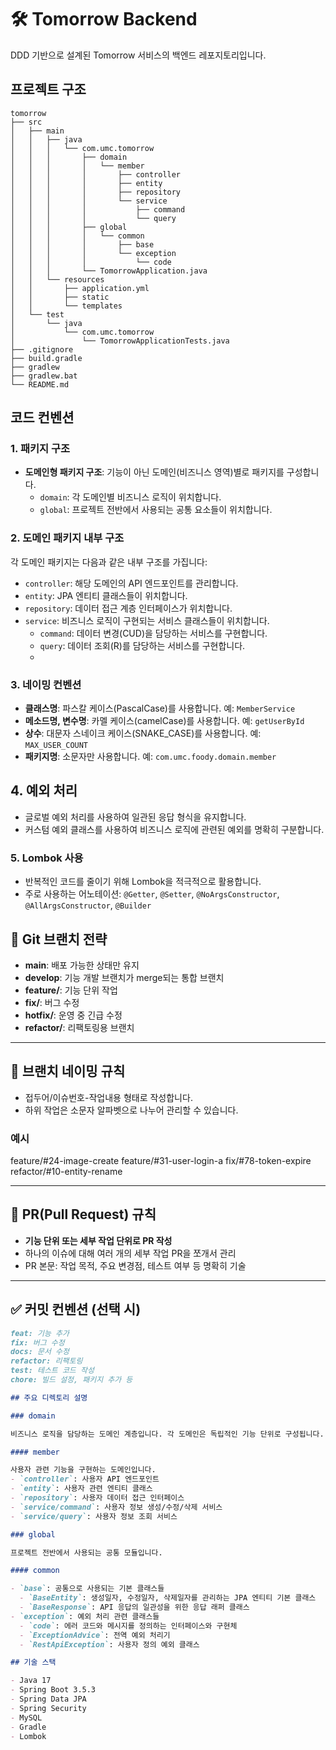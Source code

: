 # 🛠️ Tomorrow Backend

DDD 기반으로 설계된 Tomorrow 서비스의 백엔드 레포지토리입니다.

## 프로젝트 구조
```
tomorrow
├── src
│   ├── main
│   │   ├── java
│   │   │   └── com.umc.tomorrow
│   │   │       ├── domain
│   │   │       │   └── member
│   │   │       │       ├── controller
│   │   │       │       ├── entity
│   │   │       │       ├── repository
│   │   │       │       └── service
│   │   │       │           ├── command
│   │   │       │           └── query
│   │   │       ├── global
│   │   │       │   └── common
│   │   │       │       ├── base
│   │   │       │       └── exception
│   │   │       │           └── code
│   │   │       └── TomorrowApplication.java
│   │   └── resources
│   │       ├── application.yml
│   │       ├── static
│   │       └── templates
│   └── test
│       └── java
│           └── com.umc.tomorrow
│               └── TomorrowApplicationTests.java
├── .gitignore
├── build.gradle
├── gradlew
├── gradlew.bat
└── README.md
```

## 코드 컨벤션

### 1. 패키지 구조

- **도메인형 패키지 구조**: 기능이 아닌 도메인(비즈니스 영역)별로 패키지를 구성합니다.
  - `domain`: 각 도메인별 비즈니스 로직이 위치합니다.
  - `global`: 프로젝트 전반에서 사용되는 공통 요소들이 위치합니다.

### 2. 도메인 패키지 내부 구조

각 도메인 패키지는 다음과 같은 내부 구조를 가집니다:
- `controller`: 해당 도메인의 API 엔드포인트를 관리합니다.
- `entity`: JPA 엔티티 클래스들이 위치합니다.
- `repository`: 데이터 접근 계층 인터페이스가 위치합니다.
- `service`: 비즈니스 로직이 구현되는 서비스 클래스들이 위치합니다.
  - `command`: 데이터 변경(CUD)을 담당하는 서비스를 구현합니다.
  - `query`: 데이터 조회(R)를 담당하는 서비스를 구현합니다.
  - 
### 3. 네이밍 컨벤션

- **클래스명**: 파스칼 케이스(PascalCase)를 사용합니다. 예: `MemberService`
- **메소드명, 변수명**: 카멜 케이스(camelCase)를 사용합니다. 예: `getUserById`
- **상수**: 대문자 스네이크 케이스(SNAKE_CASE)를 사용합니다. 예: `MAX_USER_COUNT`
- **패키지명**: 소문자만 사용합니다. 예: `com.umc.foody.domain.member`

## 4. 예외 처리

- 글로벌 예외 처리를 사용하여 일관된 응답 형식을 유지합니다.
- 커스텀 예외 클래스를 사용하여 비즈니스 로직에 관련된 예외를 명확히 구분합니다.

### 5. Lombok 사용

- 반복적인 코드를 줄이기 위해 Lombok을 적극적으로 활용합니다.
- 주로 사용하는 어노테이션: `@Getter`, `@Setter`, `@NoArgsConstructor`, `@AllArgsConstructor`, `@Builder`



## 🌱 Git 브랜치 전략

- **main**: 배포 가능한 상태만 유지
- **develop**: 기능 개발 브랜치가 merge되는 통합 브랜치
- **feature/**: 기능 단위 작업
- **fix/**: 버그 수정
- **hotfix/**: 운영 중 긴급 수정
- **refactor/**: 리팩토링용 브랜치

---

## 🧾 브랜치 네이밍 규칙

- 접두어/이슈번호-작업내용 형태로 작성합니다.
- 하위 작업은 소문자 알파벳으로 나누어 관리할 수 있습니다.

### 예시


feature/#24-image-create
feature/#31-user-login-a
fix/#78-token-expire
refactor/#10-entity-rename

---

## 🧩 PR(Pull Request) 규칙

- **기능 단위 또는 세부 작업 단위로 PR 작성**
- 하나의 이슈에 대해 여러 개의 세부 작업 PR을 쪼개서 관리
- PR 본문: 작업 목적, 주요 변경점, 테스트 여부 등 명확히 기술



---

## ✅ 커밋 컨벤션 (선택 시)

```md
feat: 기능 추가
fix: 버그 수정
docs: 문서 수정
refactor: 리팩토링
test: 테스트 코드 작성
chore: 빌드 설정, 패키지 추가 등

## 주요 디렉토리 설명

### domain

비즈니스 로직을 담당하는 도메인 계층입니다. 각 도메인은 독립적인 기능 단위로 구성됩니다.

#### member

사용자 관련 기능을 구현하는 도메인입니다.
- `controller`: 사용자 API 엔드포인트
- `entity`: 사용자 관련 엔티티 클래스
- `repository`: 사용자 데이터 접근 인터페이스
- `service/command`: 사용자 정보 생성/수정/삭제 서비스
- `service/query`: 사용자 정보 조회 서비스

### global

프로젝트 전반에서 사용되는 공통 모듈입니다.

#### common

- `base`: 공통으로 사용되는 기본 클래스들
  - `BaseEntity`: 생성일자, 수정일자, 삭제일자를 관리하는 JPA 엔티티 기본 클래스
  - `BaseResponse`: API 응답의 일관성을 위한 응답 래퍼 클래스
- `exception`: 예외 처리 관련 클래스들
  - `code`: 에러 코드와 메시지를 정의하는 인터페이스와 구현체
  - `ExceptionAdvice`: 전역 예외 처리기
  - `RestApiException`: 사용자 정의 예외 클래스

## 기술 스택

- Java 17
- Spring Boot 3.5.3
- Spring Data JPA
- Spring Security
- MySQL
- Gradle
- Lombok



